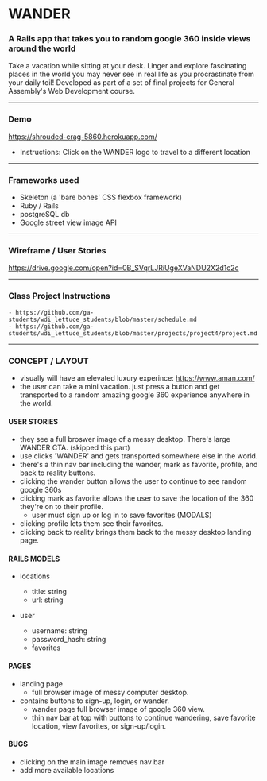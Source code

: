 # WANDER
### A Rails app that takes you to random google 360 inside views around the world
Take a vacation while sitting at your desk. Linger and explore fascinating places in the world you may never see in real life as you procrastinate from your daily toil! Developed as part of a set of final projects for General Assembly's Web Development course.

-------
### Demo
https://shrouded-crag-5860.herokuapp.com/
 - Instructions: Click on the WANDER logo to travel to a different location

----
### Frameworks used
 - Skeleton (a 'bare bones' CSS flexbox framework)
 - Ruby / Rails
 - postgreSQL db
 - Google street view image API
 
-----
### Wireframe /  User Stories
https://drive.google.com/open?id=0B_SVqrLJRiUgeXVaNDU2X2d1c2c

-----
### Class Project Instructions
	- https://github.com/ga-students/wdi_lettuce_students/blob/master/schedule.md
	- https://github.com/ga-students/wdi_lettuce_students/blob/master/projects/project4/project.md

-----
### CONCEPT / LAYOUT
 - visually will have an elevated luxury experince:   https://www.aman.com/
 - the user can take a mini vacation. just press a button and get transported to a random amazing google 360 experience anywhere in the world.
 
#### USER STORIES
  - they see a full broswer image of a messy desktop. There's large WANDER CTA. (skipped this part)
  - use clicks 'WANDER' and gets transported somewhere else in the world.
  - there's a thin nav bar including the wander, mark as favorite, profile, and back to reality buttons.
  - clicking the wander button allows the user to continue to see random google 360s
  - clicking mark as favorite allows the user to save the location of the 360 they're on to their profile.
	 - user must sign up or log in to save favorites (MODALS)
  - clicking profile lets them see their favorites.
  - clicking back to reality brings them back to the messy desktop landing page. 

#### RAILS MODELS
 - locations
 	- title: string
 	- url: string

 - user
 	- username: string
 	- password_hash: string
 	- favorites

#### PAGES
 - landing page 
 	- full browser image of messy computer desktop.
  - contains buttons to sign-up, login, or wander.
 	- wander page full browser image of google 360 view.
 	- thin nav bar at top with buttons to continue wandering, save favorite location, view favorites, or sign-up/login. 
#### BUGS
 - clicking on the main image removes nav bar
 - add more available locations
 
